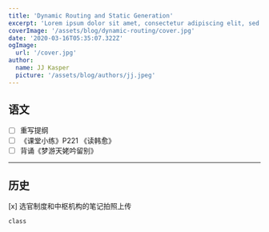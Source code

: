 ```yaml
---
title: 'Dynamic Routing and Static Generation'
excerpt: 'Lorem ipsum dolor sit amet, consectetur adipiscing elit, sed do eiusmod tempor incididunt ut labore et dolore magna aliqua. Praesent elementum facilisis leo vel fringilla est ullamcorper eget. At imperdiet dui accumsan sit amet nulla facilities morbi tempus.'
coverImage: '/assets/blog/dynamic-routing/cover.jpg'
date: '2020-03-16T05:35:07.322Z'
ogImage:
  url: '/cover.jpg'
author:
  name: JJ Kasper
  picture: '/assets/blog/authors/jj.jpeg'
---
```



## 语文
- [ ] 重写提纲
- [ ] 《课堂小练》P221 《读韩愈》
- [ ] 背诵《梦游天姥吟留别》
---
## 历史
[x] 选官制度和中枢机构的笔记拍照上传


```
class 
```